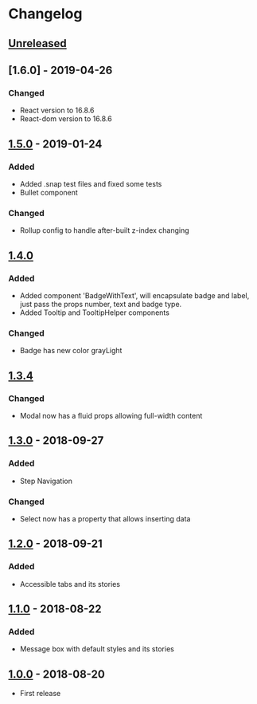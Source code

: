 # Changelog

## [Unreleased]
## [1.6.0] - 2019-04-26
### Changed
- React version to 16.8.6
- React-dom version to 16.8.6

## [1.5.0] - 2019-01-24
### Added
- Added .snap test files and fixed some tests
- Bullet component
### Changed
- Rollup config to handle after-built z-index changing

## [1.4.0]
### Added
- Added component 'BadgeWithText', will encapsulate badge and label, just pass the props number, text and badge type.
- Added Tooltip and TooltipHelper components
### Changed
- Badge has new color grayLight

## [1.3.4]
### Changed
- Modal now has a fluid props allowing full-width content

## [1.3.0] - 2018-09-27
### Added
- Step Navigation
### Changed
- Select now has a property that allows inserting data

## [1.2.0] - 2018-09-21
### Added
- Accessible tabs and its stories

## [1.1.0] - 2018-08-22
### Added
- Message box with default styles and its stories

## [1.0.0] - 2018-08-20
- First release


[Unreleased]: https://github.com/radargovernamental/orbit-style/compare/1.5.0...develop
[1.5.0]: https://github.com/radargovernamental/orbit-style/compare/1.5.0...1.5.0
[1.4.0]: https://github.com/radargovernamental/orbit-style/compare/1.3.4...1.4.0
[1.3.4]: https://github.com/radargovernamental/orbit-style/compare/1.3.0...1.3.4
[1.3.0]: https://github.com/radargovernamental/orbit-style/compare/1.2.0...1.3.0
[1.2.0]: https://github.com/radargovernamental/orbit-style/compare/1.1.0...1.2.0
[1.1.0]: https://github.com/radargovernamental/orbit-style/compare/1.0.0...1.1.0
[1.0.0]: https://github.com/radargovernamental/orbit-style/releases/tag/1.0.0
